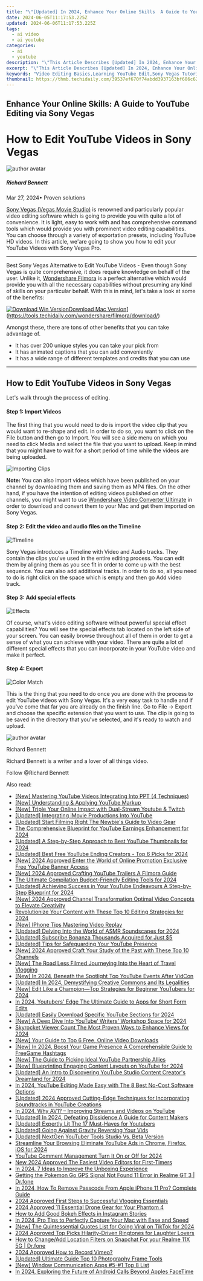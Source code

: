 ```yaml
---
title: "\"[Updated] In 2024, Enhance Your Online Skills  A Guide to YouTube Editing via Sony Vegas\""
date: 2024-06-05T11:17:53.225Z
updated: 2024-06-06T11:17:53.225Z
tags:
  - ai video
  - ai youtube
categories:
  - ai
  - youtube
description: "\"This Article Describes [Updated] In 2024, Enhance Your Online Skills: A Guide to YouTube Editing via Sony Vegas\""
excerpt: "\"This Article Describes [Updated] In 2024, Enhance Your Online Skills: A Guide to YouTube Editing via Sony Vegas\""
keywords: "Video Editing Basics,Learning YouTube Edit,Sony Vegas Tutorials,Enhancing Online Skills,YouTubEdit Guide,Professional Video Editor,Creative Media Tools"
thumbnail: https://thmb.techidaily.com/39537ef670f74abdd3937163bf686c62a000d8146ce98f4b0e1e21a62378c3d8.jpg
---
```


## Enhance Your Online Skills: A Guide to YouTube Editing via Sony Vegas

# How to Edit YouTube Videos in Sony Vegas

![author avatar](https://images.wondershare.com/filmora/article-images/richard-bennett.jpg)

##### Richard Bennett

 Mar 27, 2024• Proven solutions

[Sony Vegas (Vegas Movie Studio)](https://tools.techidaily.com/wondershare/filmora/download/) is renowned and particularly popular video editing software which is going to provide you with quite a lot of convenience. It is light, easy to work with and has comprehensive command tools which would provide you with prominent video editing capabilities. You can choose through a variety of exportation presets, including YouTube HD videos. In this article, we'are going to show you how to edit your YouTube Videos with Sony Vegas Pro.

---

Best Sony Vegas Alternative to Edit YouTube Videos - Even though Sony Vegas is quite comprehensive, it does require knowledge on behalf of the user. Unlike it, [Wondershare Filmora](https://tools.techidaily.com/wondershare/filmora/download/) is a perfect alternative which would provide you with all the necessary capabilities without presuming any kind of skills on your particular behalf. With this in mind, let's take a look at some of the benefits:

[![Download Win Version](https://images.wondershare.com/filmora/guide/download-btn-win.jpg)](https://tools.techidaily.com/wondershare/filmora/download/)[Download Mac Version](https://images.wondershare.com/filmora/guide/download-btn-mac.jpg)](https://tools.techidaily.com/wondershare/filmora/download/)

Amongst these, there are tons of other benefits that you can take advantage of.

* It has over 200 unique styles you can take your pick from
* It has animated captions that you can add conveniently
* It has a wide range of different templates and credits that you can use

---

## How to Edit YouTube Videos in Sony Vegas

Let's walk through the process of editing.

#### Step 1: Import Videos

The first thing that you would need to do is import the video clip that you would want to re-shape and edit. In order to do so, you want to click on the File button and then go to Import. You will see a side menu on which you need to click Media and select the file that you want to upload. Keep in mind that you might have to wait for a short period of time while the videos are being uploaded.

![ Importing Clips ](https://images.wondershare.com/filmora/article-images/beginner-tips-for-vegas-pro-1.jpg)

**Note:** You can also import videos which have been published on your channel by downloading them and saving them as MP4 files. On the other hand, if you have the intention of editing videos published on other channels, you might want to use [Wondershare Video Converter Ultimate](https://tools.techidaily.com/wondershare/videoconverter/download/) in order to download and convert them to your Mac and get them imported on Sony Vegas.

#### Step 2: Edit the video and audio files on the Timeline

![ Timeline ](https://images.wondershare.com/filmora/article-images/beginner-tips-for-vegas-pro-2.jpg)

Sony Vegas introduces a Timeline with Video and Audio tracks. They contain the clips you've used in the entire editing process. You can edit them by aligning them as you see fit in order to come up with the best sequence. You can also add additional tracks. In order to do so, all you need to do is right click on the space which is empty and then go Add video track.

#### Step 3: Add special effects

![ Effects ](https://images.wondershare.com/filmora/article-images/beginner-tips-for-vegas-pro-3.jpg)

Of course, what's video editing software without powerful special effect capabilities? You will see the special effects tab located on the left side of your screen. You can easily browse throughout all of them in order to get a sense of what you can achieve with your video. There are quite a lot of different special effects that you can incorporate in your YouTube video and make it perfect.

#### Step 4: Export

![ Color Match ](https://images.wondershare.com/filmora/article-images/beginner-tips-for-vegas-pro-5.jpg)

This is the thing that you need to do once you are done with the process to edit YouTube videos with Sony Vegas. It's a very easy task to handle and if you've come that far you are already on the finish line. Go to File -> Export and choose the specific extension that you want to use. The clip is going to be saved in the directory that you've selected, and it's ready to watch and upload.

![author avatar](https://images.wondershare.com/filmora/article-images/richard-bennett.jpg)

Richard Bennett

Richard Bennett is a writer and a lover of all things video.

Follow @Richard Bennett

<span class="atpl-alsoreadstyle">Also read:</span>
<div><ul>
<li><a href="https://facebook-video-footage.techidaily.com/new-mastering-youtube-videos-integrating-into-ppt-4-techniques/"><u>[New] Mastering YouTube Videos  Integrating Into PPT (4 Techniques)</u></a></li>
<li><a href="https://facebook-video-footage.techidaily.com/new-understanding-and-applying-youtube-markup/"><u>[New] Understanding & Applying YouTube Markup</u></a></li>
<li><a href="https://facebook-video-footage.techidaily.com/new-triple-your-online-impact-with-dual-stream-youtube-and-twitch/"><u>[New] Triple Your Online Impact with Dual-Stream Youtube & Twitch</u></a></li>
<li><a href="https://facebook-video-footage.techidaily.com/updated-integrating-imovie-productions-into-youtube/"><u>[Updated] Integrating iMovie Productions Into YouTube</u></a></li>
<li><a href="https://facebook-video-footage.techidaily.com/updated-start-filming-right-the-newbies-guide-to-video-gear/"><u>[Updated] Start Filming Right  The Newbie's Guide to Video Gear</u></a></li>
<li><a href="https://facebook-video-footage.techidaily.com/the-comprehensive-blueprint-for-youtube-earnings-enhancement-for-2024/"><u>The Comprehensive Blueprint for YouTube Earnings Enhancement for 2024</u></a></li>
<li><a href="https://facebook-video-footage.techidaily.com/updated-a-step-by-step-approach-to-best-youtube-thumbnails-for-2024/"><u>[Updated] A Step-by-Step Approach to Best YouTube Thumbnails for 2024</u></a></li>
<li><a href="https://facebook-video-footage.techidaily.com/updated-best-free-youtube-ending-creators-top-6-picks-for-2024/"><u>[Updated] Best Free YouTube Ending Creators - Top 6 Picks for 2024</u></a></li>
<li><a href="https://facebook-video-footage.techidaily.com/new-2024-approved-enter-the-world-of-online-promotion-exclusive-free-youtube-banner-access/"><u>[New] 2024 Approved  Enter the World of Online Promotion  Exclusive Free YouTube Banner Access</u></a></li>
<li><a href="https://facebook-video-footage.techidaily.com/new-2024-approved-crafting-youtube-trailers-a-filmora-guide/"><u>[New] 2024 Approved  Crafting YouTube Trailers  A Filmora Guide</u></a></li>
<li><a href="https://facebook-video-footage.techidaily.com/the-ultimate-compilation-budget-friendly-editing-tools-for-2024/"><u>The Ultimate Compilation  Budget-Friendly Editing Tools for 2024</u></a></li>
<li><a href="https://facebook-video-footage.techidaily.com/updated-achieving-success-in-your-youtube-endeavours-a-step-by-step-blueprint-for-2024/"><u>[Updated] Achieving Success in Your YouTube Endeavours  A Step-by-Step Blueprint for 2024</u></a></li>
<li><a href="https://facebook-video-footage.techidaily.com/new-2024-approved-channel-transformation-optimal-video-concepts-to-elevate-creativity/"><u>[New] 2024 Approved  Channel Transformation  Optimal Video Concepts to Elevate Creativity</u></a></li>
<li><a href="https://facebook-video-footage.techidaily.com/revolutionize-your-content-with-these-top-10-editing-strategies-for-2024/"><u>Revolutionize Your Content with These Top 10 Editing Strategies for 2024</u></a></li>
<li><a href="https://facebook-video-footage.techidaily.com/new-iphone-tips-mastering-video-replay/"><u>[New] IPhone Tips  Mastering Video Replay</u></a></li>
<li><a href="https://facebook-video-footage.techidaily.com/updated-delving-into-the-world-of-asmr-soundscapes-for-2024/"><u>[Updated] Delving Into the World of ASMR Soundscapes for 2024</u></a></li>
<li><a href="https://facebook-video-footage.techidaily.com/updated-subscribe-bonanza-thousands-acquired-for-just-5/"><u>[Updated] Subscribe Bonanza  Thousands Acquired for Just $5</u></a></li>
<li><a href="https://facebook-video-footage.techidaily.com/updated-tips-for-safeguarding-your-youtube-presence/"><u>[Updated] Tips for Safeguarding Your YouTube Presence</u></a></li>
<li><a href="https://facebook-video-footage.techidaily.com/new-2024-approved-craft-your-study-of-the-past-with-these-top-10-channels/"><u>[New] 2024 Approved  Craft Your Study of the Past with These Top 10 Channels</u></a></li>
<li><a href="https://facebook-video-footage.techidaily.com/new-the-road-less-filmed-journeying-into-the-heart-of-travel-vlogging/"><u>[New] The Road Less Filmed  Journeying Into the Heart of Travel Vlogging</u></a></li>
<li><a href="https://facebook-video-footage.techidaily.com/new-in-2024-beneath-the-spotlight-top-youtube-events-after-vidcon/"><u>[New] In 2024, Beneath the Spotlight  Top YouTube Events After VidCon</u></a></li>
<li><a href="https://facebook-video-footage.techidaily.com/updated-in-2024-demystifying-creative-commons-and-its-legalities/"><u>[Updated] In 2024, Demystifying Creative Commons and Its Legalities</u></a></li>
<li><a href="https://facebook-video-footage.techidaily.com/new-edit-like-a-championtop-strategies-for-beginner-youtubers-for-2024/"><u>[New] Edit Like a Champion—Top Strategies for Beginner YouTubers for 2024</u></a></li>
<li><a href="https://facebook-video-footage.techidaily.com/in-2024-youtubers-edge-the-ultimate-guide-to-apps-for-short-form-edits/"><u>In 2024, Youtubers' Edge  The Ultimate Guide to Apps for Short Form Edits</u></a></li>
<li><a href="https://facebook-video-footage.techidaily.com/updated-easily-download-specific-youtube-sections-for-2024/"><u>[Updated] Easily Download Specific YouTube Sections for 2024</u></a></li>
<li><a href="https://facebook-video-footage.techidaily.com/new-a-deep-dive-into-youtube-writers-workshop-space-for-2024/"><u>[New] A Deep Dive Into YouTube’ Writers' Workshop Space for 2024</u></a></li>
<li><a href="https://facebook-video-footage.techidaily.com/skyrocket-viewer-count-the-most-proven-ways-to-enhance-views-for-2024/"><u>Skyrocket Viewer Count  The Most Proven Ways to Enhance Views for 2024</u></a></li>
<li><a href="https://facebook-video-footage.techidaily.com/new-your-guide-to-top-6-free-online-video-downloads/"><u>[New] Your Guide to Top 6 Free, Online Video Downloads</u></a></li>
<li><a href="https://facebook-video-footage.techidaily.com/new-in-2024-boost-your-game-presence-a-comprehensible-guide-to-freegame-hashtags/"><u>[New] In 2024, Boost Your Game Presence  A Comprehensible Guide to FreeGame Hashtags</u></a></li>
<li><a href="https://facebook-video-footage.techidaily.com/new-the-guide-to-picking-ideal-youtube-partnership-allies/"><u>[New] The Guide to Picking Ideal YouTube Partnership Allies</u></a></li>
<li><a href="https://facebook-video-footage.techidaily.com/new-blueprinting-engaging-content-layouts-on-youtube-for-2024/"><u>[New] Blueprinting Engaging Content Layouts on YouTube for 2024</u></a></li>
<li><a href="https://facebook-video-footage.techidaily.com/updated-an-intro-to-discovering-youtube-studio-content-creators-dreamland-for-2024/"><u>[Updated] An Intro to Discovering YouTube Studio  Content Creator's Dreamland for 2024</u></a></li>
<li><a href="https://facebook-video-footage.techidaily.com/in-2024-youtube-editing-made-easy-with-the-8-best-no-cost-software-options/"><u>In 2024, YouTube Editing Made Easy with The 8 Best No-Cost Software Options</u></a></li>
<li><a href="https://facebook-video-footage.techidaily.com/updated-2024-approved-cutting-edge-techniques-for-incorporating-soundtracks-in-youtube-creations/"><u>[Updated] 2024 Approved  Cutting-Edge Techniques for Incorporating Soundtracks in YouTube Creations</u></a></li>
<li><a href="https://facebook-video-footage.techidaily.com/in-2024-why-av1-improving-streams-and-videos-on-youtube/"><u>In 2024, Why AV1? – Improving Streams and Videos on YouTube</u></a></li>
<li><a href="https://facebook-video-footage.techidaily.com/updated-in-2024-defeating-dissidence-a-guide-for-content-makers/"><u>[Updated] In 2024, Defeating Dissidence  A Guide for Content Makers</u></a></li>
<li><a href="https://facebook-video-footage.techidaily.com/updated-expertly-lit-the-17-must-haves-for-youtubers/"><u>[Updated] Expertly Lit  The 17 Must-Haves for Youtubers</u></a></li>
<li><a href="https://facebook-video-footage.techidaily.com/updated-going-against-gravity-reversing-your-vids/"><u>[Updated] Going Against Gravity  Reversing Your Vids</u></a></li>
<li><a href="https://facebook-video-footage.techidaily.com/updated-nextgen-youtuber-tools-studio-vs-beta-version/"><u>[Updated] NextGen YouTuber Tools  Studio Vs. Beta Version</u></a></li>
<li><a href="https://facebook-video-footage.techidaily.com/streamline-your-browsing-eliminate-youtube-ads-in-chrome-firefox-ios-for-2024/"><u>Streamline Your Browsing  Eliminate YouTube Ads in Chrome, Firefox, iOS for 2024</u></a></li>
<li><a href="https://facebook-video-footage.techidaily.com/youtube-comment-management-turn-it-on-or-off-for-2024/"><u>YouTube Comment Management  Turn It On or Off for 2024</u></a></li>
<li><a href="https://smart-video-editing.techidaily.com/new-2024-approved-the-easiest-video-editors-for-first-timers/"><u>New 2024 Approved The Easiest Video Editors for First-Timers</u></a></li>
<li><a href="https://some-approaches.techidaily.com/in-2024-7-ideas-to-improve-the-unboxing-experience/"><u>In 2024, 7 Ideas to Improve the Unboxing Experience</u></a></li>
<li><a href="https://android-location.techidaily.com/getting-the-pokemon-go-gps-signal-not-found-11-error-in-realme-gt-3-drfone-by-drfone-virtual/"><u>Getting the Pokemon Go GPS Signal Not Found 11 Error in Realme GT 3 | Dr.fone</u></a></li>
<li><a href="https://ios-unlock.techidaily.com/in-2024-how-to-remove-passcode-from-apple-iphone-11-pro-complete-guide-by-drfone-ios/"><u>In 2024, How To Remove Passcode From Apple iPhone 11 Pro? Complete Guide</u></a></li>
<li><a href="https://some-techniques.techidaily.com/2024-approved-first-steps-to-successful-vlogging-essentials/"><u>2024 Approved  First Steps to Successful Vlogging  Essentials</u></a></li>
<li><a href="https://extra-tips.techidaily.com/2024-approved-11-essential-drone-gear-for-your-phantom-4/"><u>2024 Approved  11 Essential Drone Gear for Your Phantom 4</u></a></li>
<li><a href="https://instagram-video-files.techidaily.com/how-to-add-good-bokeh-effects-in-instagram-stories/"><u>How to Add Good Bokeh Effects in Instagram Stories</u></a></li>
<li><a href="https://screen-mirroring-recording.techidaily.com/in-2024-pro-tips-to-perfectly-capture-your-mac-with-ease-and-speed/"><u>In 2024, Pro Tips to Perfectly Capture Your Mac with Ease and Speed</u></a></li>
<li><a href="https://tiktok-clips.techidaily.com/new-the-quintessential-quotes-list-for-going-viral-on-tiktok-for-2024/"><u>[New] The Quintessential Quotes List for Going Viral on TikTok for 2024</u></a></li>
<li><a href="https://some-approaches.techidaily.com/2024-approved-top-picks-hilarity-driven-ringtones-for-laughter-lovers/"><u>2024 Approved  Top Picks  Hilarity-Driven Ringtones for Laughter Lovers</u></a></li>
<li><a href="https://location-social.techidaily.com/how-to-changeadd-location-filters-on-snapchat-for-your-realme-11x-5g-drfone-by-drfone-virtual-android/"><u>How to Change/Add Location Filters on Snapchat For your Realme 11X 5G | Dr.fone</u></a></li>
<li><a href="https://screen-recording.techidaily.com/2024-approved-how-to-record-vimeo/"><u>2024 Approved  How to Record Vimeo?</u></a></li>
<li><a href="https://some-approaches.techidaily.com/updated-ultimate-guide-top-10-photography-frame-tools/"><u>[Updated] Ultimate Guide  Top 10 Photography Frame Tools</u></a></li>
<li><a href="https://remote-screen-capture.techidaily.com/new-window-communication-apps-5-1-top-8-list/"><u>[New] Window Communication Apps #5-#1  Top 8 List</u></a></li>
<li><a href="https://audio-shaping.techidaily.com/in-2024-exploring-the-future-of-android-calls-beyond-apples-facetime/"><u>In 2024, Exploring the Future of Android Calls Beyond Apples FaceTime</u></a></li>
</ul></div>

<ins class="adsbygoogle"
      style="display:block"
      data-ad-client="ca-pub-7571918770474297"
      data-ad-slot="8358498916"
      data-ad-format="auto"
      data-full-width-responsive="true"></ins>